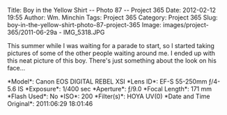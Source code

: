 Title: Boy in the Yellow Shirt -- Photo 87 -- Project 365
Date: 2012-02-12 19:55
Author: Wm. Minchin
Tags: Project 365
Category: Project 365
Slug: boy-in-the-yellow-shirt-photo-87-project-365
Image: images/project-365/2011-06-29a - IMG_5318.JPG

This summer while I was waiting for a parade to start, so I started
taking pictures of some of the other people waiting around me. I ended
up with this neat picture of this boy. There's just something about the
look on his face...

<div markdown=1 class="photo-infobox">
*Model*: Canon EOS DIGITAL REBEL XSI  
*Lens ID*: EF-S 55-250mm ƒ/4-5.6 IS  
*Exposure*: 1/400 sec  
*Aperture*: ƒ/9.0  
*Focal Length*: 171 mm  
*Flash Used*: No  
*ISO*: 200  
*Filter(s)*: HOYA UV(0)  
*Date and Time Original*: 2011:06:29 18:01:46
</div>
